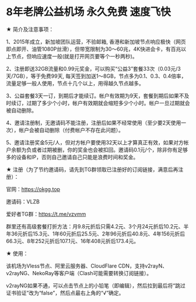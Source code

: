 # 8年老牌公益机场 永久免费 速度飞快

★ 简介及注意事项：

1、2015年成立，新加坡团队运营，不验邮箱, 香港和新加坡节点响应极快（网页即点即开、油管1080P丝滑），但带宽限制为30～60兆，4K快进会卡，有百兆以上节点，但响应速度一般(就是打开网页要等个一秒两秒)。

2、注册即送32GB流量和0.99元奖金，可以购买“公益3”套餐33次（0.03元/3天/7GB），等于免费99天, 每天签到加送1～8GB，节点多为0.1、0.3、0.4倍率，流量足够一般人使用，节点十几个以上，用得越久节点越多。

3、公益套餐3天一订，到期后才能续订。帐户有效期为9天，套餐到期后如果不及时续订，过期了多少个小时，帐户有效期就会缩短多少个小时。帐户一旦过期就会被自动删除。

4、邀请注册制，无邀请码不能注册，注册后如果不经常使用（至少要2天使用一次），帐户会被自动删除（付费帐户不存在此问题）。

5、邀请注册奖金5元/人，但对方帐户要使用32天以上才算真正有效，如果对方帐户余额为负或者过期被删，你的奖金也会被扣回。邀请码0.1元/个，除非你有足够多的设备和IP，否则自己邀请自己只能是浪费时间和奖金。


★ 注册（为了节约邀请码，请先到TG群领取已注册好的订阅链接，满意后再注册）：

官网：https://okgg.top

邀请码：VLZB

爱好者TG群：https://t.me/vzvmm

群里还有高级套餐打折方法：月9.8元折后只需4.2元、3个月24元折后10.2元、半年36元折后15.3元、1年60元折后25.5元、2年96元折后40.8元、4年156元折后66.3元、8年252元折后107.1元、16年408元折后173.4元。


★ 使用：

该机场为Vless节点、阿里云服务器、CloudFlare CDN，支持v2rayN、v2rayNG、NekoRay等客户端（Clash可能需要转换订阅链接）。

v2rayNG如果不通，可以点击节点上的小铅笔（即编辑），然后拉到最后将“跳过证书验证”改为“false”，然后点最右上角的“√”确定。

